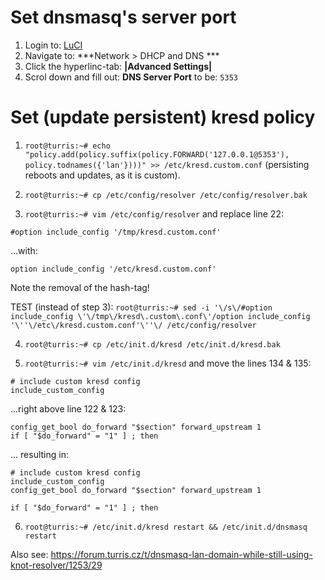# Set dnsmasq's server port

1. Login to: [LuCI](192.168.1.1/cgi-bin/luci/)
2. Navigate to: ***Network > DHCP and DNS ***
3. Click the hyperlinc-tab: **|Advanced Settings|**
3. Scrol down and fill out: **DNS Server Port** to be: `5353`

# Set (update persistent) kresd policy

1. `root@turris:~# echo "policy.add(policy.suffix(policy.FORWARD('127.0.0.1@5353'),  policy.todnames({'lan'})))" >> /etc/kresd.custom.conf` (persisting reboots and updates, as it is custom).

2. `root@turris:~# cp /etc/config/resolver /etc/config/resolver.bak`

3. `root@turris:~# vim /etc/config/resolver` and replace line 22:

  ```
  #option include_config '/tmp/kresd.custom.conf'
  ```
  ...with:

  ```
  option include_config '/etc/kresd.custom.conf'
  ```

  Note the removal of the hash-tag!
  
  TEST (instead of step 3): `root@turris:~# sed -i '\/s\/#option include_config \'\/tmp\/kresd\.custom\.conf\'/option include_config '\''\/etc\/kresd.custom.conf'\''\/ /etc/config/resolver`

4. `root@turris:~# cp /etc/init.d/kresd /etc/init.d/kresd.bak`

5. `root@turris:~# vim /etc/init.d/kresd` and move the lines 134 & 135:

  ```
  # include custom kresd config
  include_custom_config
  ```

  ...right above line 122 & 123:

  ```
  config_get_bool do_forward "$section" forward_upstream 1
  if [ "$do_forward" = "1" ] ; then
  ```

  ... resulting in:

  ```
  # include custom kresd config
  include_custom_config
  config_get_bool do_forward "$section" forward_upstream 1

  if [ "$do_forward" = "1" ] ; then
  ```

6. `root@turris:~# /etc/init.d/kresd restart && /etc/init.d/dnsmasq restart`

Also see: https://forum.turris.cz/t/dnsmasq-lan-domain-while-still-using-knot-resolver/1253/29
